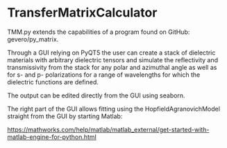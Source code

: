 # TransferMatrixCalculator

TMM.py extends the capabilities of a program found on GitHub: gevero/py_matrix.

Through a GUI relying on PyQT5 the user can create a stack of dielectric materials with arbitrary dielectric tensors and simulate the reflectivity and transmissivity from the stack for any polar and azimuthal angle as well as for s- and p- polarizations for a range of wavelengths for which the dielectric functions are defined.

The output can be edited directly from the GUI using seaborn.

The right part of the GUI allows fitting using the HopfieldAgranovichModel straight from the GUI by starting Matlab:

https://mathworks.com/help/matlab/matlab_external/get-started-with-matlab-engine-for-python.html

